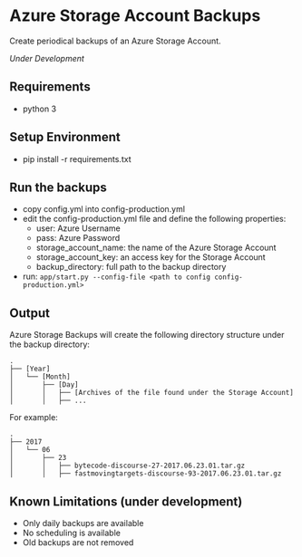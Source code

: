 # Azure Storage Account Backups

Create periodical backups of an Azure Storage Account.

_Under Development_

## Requirements
- python 3

## Setup Environment
- pip install -r requirements.txt

## Run the backups
- copy config.yml into config-production.yml
- edit the config-production.yml file and define the following properties:
  - user: Azure Username
  - pass: Azure Password
  - storage_account_name: the name of the Azure Storage Account
  - storage_account_key: an access key for the Storage Account
  - backup_directory: full path to the backup directory
- run: `app/start.py --config-file <path to config config-production.yml>`

## Output

Azure Storage Backups will create the following directory structure under the backup directory:
```
.
├── [Year]
│   └── [Month]
│       ├── [Day]
│       │   ├── [Archives of the file found under the Storage Account]
│       │   ├── ...
```

For example: 

```
.
├── 2017
│   └── 06
│       ├── 23
│       │   ├── bytecode-discourse-27-2017.06.23.01.tar.gz
│       │   ├── fastmovingtargets-discourse-93-2017.06.23.01.tar.gz
```

## Known Limitations (under development)
- Only daily backups are available
- No scheduling is available
- Old backups are not removed